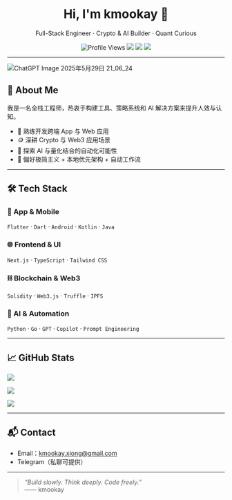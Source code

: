 <h1 align="center">Hi, I'm kmookay 👋</h1>

<p align="center">
  Full-Stack Engineer · Crypto & AI Builder · Quant Curious
</p>

<p align="center">
  <img src="https://komarev.com/ghpvc/?username=kmookay&label=Profile%20views&color=0e75b6&style=flat" alt="Profile Views" />
  <img src="https://img.shields.io/badge/🧠-Full%20Stack%20Engineer-brightgreen" />
  <img src="https://img.shields.io/badge/🪙-Crypto%20%26%20Web3-orange" />
  <img src="https://img.shields.io/badge/🤖-AI%20%2B%20Quant%20Trading-blueviolet" />
</p>

---

![ChatGPT Image 2025年5月29日 21_06_24](https://github.com/user-attachments/assets/5ea3a5cb-6b66-4030-9409-5e941073839d)

## 🧠 About Me

我是一名全栈工程师，热衷于构建工具、策略系统和 AI 解决方案来提升人效与认知。

- 🔧 熟练开发跨端 App 与 Web 应用
- 🪙 深耕 Crypto 与 Web3 应用场景
- 🤖 探索 AI 与量化结合的自动化可能性
- 🧩 偏好极简主义 + 本地优先架构 + 自动工作流

---

## 🛠️ Tech Stack

### 📱 App & Mobile
`Flutter` · `Dart` · `Android` · `Kotlin` · `Java`

### 🌐 Frontend & UI
`Next.js` · `TypeScript` · `Tailwind CSS`

### ⛓ Blockchain & Web3
`Solidity` · `Web3.js` · `Truffle` · `IPFS`

### 🧠 AI & Automation
`Python` · `Go` · `GPT` · `Copilot` · `Prompt Engineering`

---

## 📈 GitHub Stats

<p>
  <img src="https://github-readme-stats.vercel.app/api?username=kmookay&show_icons=true&count_private=true&theme=radical" />
</p>
<p>
  <img src="https://github-readme-stats.vercel.app/api/top-langs/?username=kmookay&layout=compact&hide=css,html&theme=radical" />
</p>
<p>
  <img src="https://github-readme-streak-stats.herokuapp.com/?user=kmookay&theme=radical" />
</p>

---

## 📬 Contact

- Email：kmookay.xiong@gmail.com
- Telegram（私聊可提供）

---

> _“Build slowly. Think deeply. Code freely.”_  
> —— kmookay
